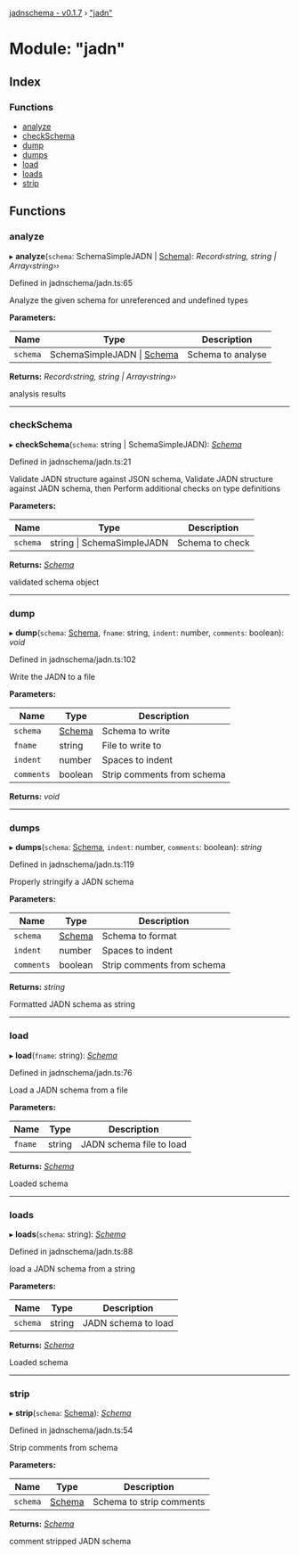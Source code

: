 [jadnschema - v0.1.7](../globals.md) › ["jadn"](_jadn_.md)

# Module: "jadn"

## Index

### Functions

* [analyze](_jadn_.md#analyze)
* [checkSchema](_jadn_.md#checkschema)
* [dump](_jadn_.md#dump)
* [dumps](_jadn_.md#dumps)
* [load](_jadn_.md#load)
* [loads](_jadn_.md#loads)
* [strip](_jadn_.md#strip)

## Functions

###  analyze

▸ **analyze**(`schema`: SchemaSimpleJADN | [Schema](../classes/schema.md)): *Record‹string, string | Array‹string››*

Defined in jadnschema/jadn.ts:65

Analyze the given schema for unreferenced and undefined types

**Parameters:**

Name | Type | Description |
------ | ------ | ------ |
`schema` | SchemaSimpleJADN &#124; [Schema](../classes/schema.md) | Schema to analyse |

**Returns:** *Record‹string, string | Array‹string››*

analysis results

___

###  checkSchema

▸ **checkSchema**(`schema`: string | SchemaSimpleJADN): *[Schema](../classes/schema.md)*

Defined in jadnschema/jadn.ts:21

Validate JADN structure against JSON schema,
Validate JADN structure against JADN schema, then
Perform additional checks on type definitions

**Parameters:**

Name | Type | Description |
------ | ------ | ------ |
`schema` | string &#124; SchemaSimpleJADN | Schema to check |

**Returns:** *[Schema](../classes/schema.md)*

validated schema object

___

###  dump

▸ **dump**(`schema`: [Schema](../classes/schema.md), `fname`: string, `indent`: number, `comments`: boolean): *void*

Defined in jadnschema/jadn.ts:102

Write the JADN to a file

**Parameters:**

Name | Type | Description |
------ | ------ | ------ |
`schema` | [Schema](../classes/schema.md) | Schema to write |
`fname` | string | File to write to |
`indent` | number | Spaces to indent |
`comments` | boolean | Strip comments from schema |

**Returns:** *void*

___

###  dumps

▸ **dumps**(`schema`: [Schema](../classes/schema.md), `indent`: number, `comments`: boolean): *string*

Defined in jadnschema/jadn.ts:119

Properly stringify a JADN schema

**Parameters:**

Name | Type | Description |
------ | ------ | ------ |
`schema` | [Schema](../classes/schema.md) | Schema to format |
`indent` | number | Spaces to indent |
`comments` | boolean | Strip comments from schema |

**Returns:** *string*

Formatted JADN schema as string

___

###  load

▸ **load**(`fname`: string): *[Schema](../classes/schema.md)*

Defined in jadnschema/jadn.ts:76

Load a JADN schema from a file

**Parameters:**

Name | Type | Description |
------ | ------ | ------ |
`fname` | string | JADN schema file to load |

**Returns:** *[Schema](../classes/schema.md)*

Loaded schema

___

###  loads

▸ **loads**(`schema`: string): *[Schema](../classes/schema.md)*

Defined in jadnschema/jadn.ts:88

load a JADN schema from a string

**Parameters:**

Name | Type | Description |
------ | ------ | ------ |
`schema` | string | JADN schema to load |

**Returns:** *[Schema](../classes/schema.md)*

Loaded schema

___

###  strip

▸ **strip**(`schema`: [Schema](../classes/schema.md)): *[Schema](../classes/schema.md)*

Defined in jadnschema/jadn.ts:54

Strip comments from schema

**Parameters:**

Name | Type | Description |
------ | ------ | ------ |
`schema` | [Schema](../classes/schema.md) | Schema to strip comments |

**Returns:** *[Schema](../classes/schema.md)*

comment stripped JADN schema
